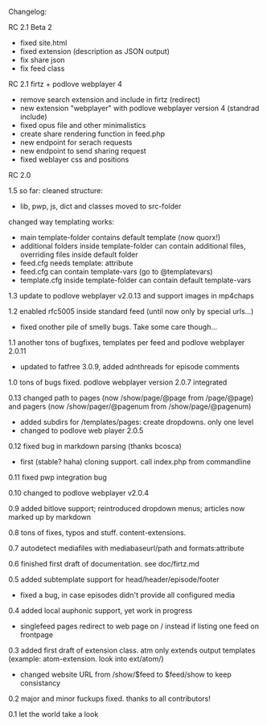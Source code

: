 Changelog:

RC 2.1 Beta 2
- fixed site.html
- fixed extension (description as JSON output)
- fix share json
- fix feed class

RC 2.1 firtz + podlove webplayer 4  
- remove search extension and include in firtz (redirect)
- new extension "webplayer" with podlove webplayer version 4 (standrad include)
- fixed opus file and other minimalistics
- create share rendering function in feed.php
- new endpoint for serach requests
- new endpoint to send sharing request
- fixed weblayer css and positions

RC 2.0

1.5 so far:
cleaned structure:
- lib, pwp, js, dict and classes moved to src-folder

changed way templating works:
- main template-folder contains default template (now quorx!)
- additional folders inside template-folder can contain additional files, overriding files inside default folder
- feed.cfg needs template: attribute
- feed.cfg can contain template-vars (go to @templatevars)
- template.cfg inside template-folder can contain default template-vars

1.3 update to podlove webplayer v2.0.13 and support images in mp4chaps

1.2 enabled rfc5005 inside standard feed (until now only by special urls...)
- fixed onother pile of smelly bugs. Take some care though...

1.1 another tons of bugfixes, templates per feed and podlove webplayer 2.0.11
- updated to fatfree 3.0.9, added adnthreads for episode comments

1.0 tons of bugs fixed. podlove webplayer version 2.0.7 integrated

0.13 changed path to pages (now /show/page/@page from /page/@page) and pagers (now /show/pager/@pagenum from /show/page/@pagenum)
- added subdirs for /templates/pages: create dropdowns. only one level
- changed to podlove web player 2.0.5

0.12 fixed bug in markdown parsing (thanks bcosca)
- first (stable? haha) cloning support. call index.php from commandline

0.11 fixed pwp integration bug

0.10 changed to podlove webplayer v2.0.4

0.9 added bitlove support; reintroduced dropdown menus; articles now marked up by markdown

0.8 tons of fixes, typos and stuff. content-extensions.

0.7 autodetect mediafiles with mediabaseurl/path and formats:attribute

0.6 finished first draft of documentation. see doc/firtz.md

0.5 added subtemplate support for head/header/episode/footer
- fixed a bug, in case episodes didn't provide all configured media

0.4 added local auphonic support, yet work in progress
- singlefeed pages redirect to web page on / instead if listing one feed on frontpage

0.3 added first draft of extension class. atm only extends output templates (example: atom-extension. look into ext/atom/)
- changed website URL from /show/$feed to $feed/show to keep consistancy

0.2 major and minor fuckups fixed. thanks to all contributors!

0.1 let the world take a look
